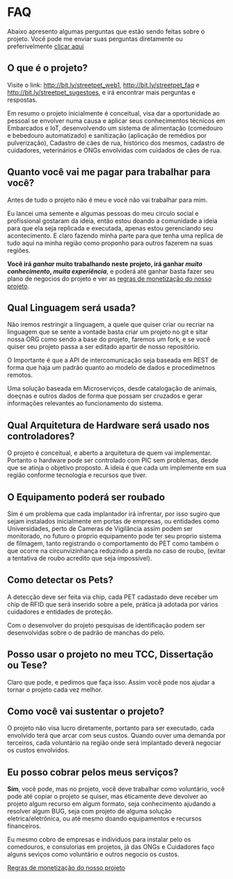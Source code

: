 FAQ
===

Abaixo apresento algumas perguntas que estão sendo feitas sobre o projeto. Você pode me enviar suas perguntas diretamente ou preferivelmente [clicar aqui](http://streetpet_sugestoes)

## O que é o projeto?

Visite o link: http://bit.ly/streetpet_web1, http://bit.ly/streetpet_faq e http://bit.ly/streetpet_sugestoes, e irá encontrar mais perguntas e respostas.

Em resumo o projeto inicialmente é conceitual, visa dar a oportunidade ao pessoal se envolver numa causa e aplicar seus conhecimentos técnicos em Embarcados e IoT, desenvolvendo um sistema de alimentação (comedouro e bebedouro automatizado) e sanitização (aplicação de remédios por pulverização), Cadastro de cães de rua, histórico dos mesmos, cadastro de cuidadores, veterinários e ONGs envolvidas com cuidados de cães de rua.

## Quanto você vai me pagar para trabalhar para você?

Antes de tudo o projeto não é meu e você não vai trabalhar para mim. 

Eu lancei uma semente e algumas pessoas do meu circulo social e profissional gostaram da ideia, então estou doando a comunidade a ideia para que ela seja replicada e executada, apenas estou gerenciando seu acontecimento. E claro fazendo minha parte para que tenha uma replica de tudo aqui na minha região como proponho para outros fazerem na suas regiões.

**Você irá _ganhar_ muito trabalhando neste projeto, irá ganhar _muito conhecimento_, _muita experiência_**, e poderá até ganhar basta fazer seu plano de negocios do projeto e ver as [regras de monetização do nosso projeto](./monetizacao.md).

## Qual Linguagem será usada?

Não iremos restringir a linguagem, a quele que quiser criar ou recriar na linguagem que se sente a vontade basta criar um projeto no git e sitar nossa ORG como sendo a base do projeto, faremos um fork, e se você quiser seu projeto passa a ser editado apartir de nosso repositório.

O Importante é que a API de intercomunicação seja baseada em REST de forma que haja um padrão quanto ao modelo de dados e procedimetnos remotos. 

Uma solução baseada em Microserviços, desde catalogação de animais, doeçnas e outros dados de forma que possam ser cruzados e gerar informações relevantes ao funcionamento do sistema.

## Qual Arquitetura de Hardware será usado nos controladores?

O projeto é conceitual, e aberto a arquitetura de quem vai implementar. Portanto o hardware pode ser controlado com PIC sem problemas, desde que se atinja o objetivo proposto. A ideia é que cada um implemente em sua região conforme tecnologia e recursos que tiver.

## O Equipamento poderá ser roubado

Sim é um problema que cada implantador irá infrentar, por isso sugiro que sejam instalados inicialmente em portas de empresas, ou entidades como Universidades, perto de Cameras de Vigilância assim podem ser monitorado, no futuro o proprio equipamento pode ter seu proprio sistema de filmagem, tanto registrando o comportamento do PET como também o que ocorre na circunvizinhança reduzindo a perda no caso de roubo, (evitar a tentativa de roubo acredito que seja impossível).

## Como detectar os Pets?

A detecção deve ser feita via chip, cada PET cadastado deve receber um chip de RFID que será inserido sobre a pele, prática já adotada por vários cuidadores e entidades de proteção.

Com o desenvolver do projeto pesquisas de identificação podem ser desenvolvidas sobre o de padrão de manchas do pelo.

## Posso usar o projeto no meu TCC, Dissertação ou Tese?

Claro que pode, e pedimos que faça isso. Assim você pode nos  ajudar a tornar o projeto cada vez melhor.

## Como você vai sustentar o projeto?

O projeto não visa lucro diretamente, portanto para ser executado, cada envolvido terá que arcar com seus custos. Quando ouver uma demanda por terceiros, cada voluntário na região onde será implantado deverá negociar os custos envolvidos.

## Eu posso cobrar pelos meus serviços?

**Sim**, você pode, mas no projeto, você deve trabalhar como voluntário, você pode até copiar o projeto se quiser, mas éticamente deve devolver ao projeto algum recurso em algum formato, seja conhecimento ajudando a resolver algum BUG, seja com projeto de alguma solução eletrica/eletrônica, ou até mesmo doando equipamentos e recursos financeiros.

Eu mesmo cobro de empresas e individuos para instalar pelo os comedouros, e consulorias em projetos, já das ONGs e Cuidadores faço alguns seviços como voluntário e outros negocio os custos.

[Regras de monetização do nosso projeto](./monetizacao.md)
